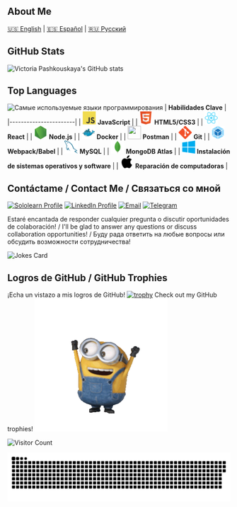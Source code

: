 <!-- Информация о себе -->
## About Me

[:us: English](https://github.com/VictoriaPashkouskaya/VictoriaPashkouskaya/blob/main/About%20me) | [:es: Español](https://github.com/VictoriaPashkouskaya/VictoriaPashkouskaya/blob/main/Sobre%20mi) | [:ru: Русский](https://github.com/VictoriaPashkouskaya/VictoriaPashkouskaya/blob/main/%D0%9E%D0%B1%D0%BE%20%D0%BC%D0%BD%D0%B5)



<!-- GitHub Stats -->
## GitHub Stats
![Victoria Pashkouskaya's GitHub stats](https://github-readme-stats.vercel.app/api?username=VictoriaPashkouskaya&show_icons=true&theme=radical&bg_color=000000&text_color=DC143C)

<!-- Top Languages -->
## Top Languages
![Самые используемые языки программирования](https://github-readme-stats.vercel.app/api/top-langs/?username=VictoriaPashkouskaya&layout=compact&bg_color=000000&text_color=DC143C)
| **Habilidades Clave** | 
|-----------------------|
| <img src="https://raw.githubusercontent.com/devicons/devicon/master/icons/javascript/javascript-original.svg" width="30" height="30"> **JavaScript** |
| <img src="https://raw.githubusercontent.com/devicons/devicon/master/icons/html5/html5-original.svg" width="30" height="30"> **HTML5/CSS3** |
| <img src="https://raw.githubusercontent.com/devicons/devicon/master/icons/react/react-original.svg" width="30" height="30"> **React** | 
| <img src="https://raw.githubusercontent.com/devicons/devicon/master/icons/nodejs/nodejs-original.svg" width="30" height="30"> **Node.js** | 
| <img src="https://raw.githubusercontent.com/devicons/devicon/master/icons/docker/docker-original.svg" width="30" height="30"> **Docker** | 
| <img src="https://www.svgrepo.com/show/354202/postman-icon.svg" width="30" height="30"> **Postman** |
| <img src="https://raw.githubusercontent.com/devicons/devicon/master/icons/git/git-original.svg" width="30" height="30"> **Git** | 
| <img src="https://raw.githubusercontent.com/devicons/devicon/master/icons/webpack/webpack-original.svg" width="30" height="30"> **Webpack/Babel** | 
| <img src="https://raw.githubusercontent.com/devicons/devicon/master/icons/mysql/mysql-original.svg" width="30" height="30"> **MySQL** | 
| <img src="https://raw.githubusercontent.com/devicons/devicon/master/icons/mongodb/mongodb-original.svg" width="30" height="30"> **MongoDB Atlas** | 
| <img src="https://raw.githubusercontent.com/devicons/devicon/master/icons/windows8/windows8-original.svg" width="30" height="30"> **Instalación de sistemas operativos y software** | 
| <img src="https://raw.githubusercontent.com/devicons/devicon/master/icons/apple/apple-original.svg" width="30" height="30"> **Reparación de computadoras** | 


<!-- Contáctame / Contact Me / Связаться со мной -->
## Contáctame / Contact Me / Связаться со мной
[![Sololearn Profile](https://img.shields.io/badge/Sololearn-Profile-green?style=for-the-badge&logo=sololearn)](https://www.sololearn.com/es/profile/31722118)
[![LinkedIn Profile](https://img.shields.io/badge/LinkedIn-Profile-blue?style=for-the-badge&logo=linkedin)](https://www.linkedin.com/in/victoria-pashkouskaya-4ab140280)
[![Email](https://img.shields.io/badge/Email-vika.pashkowskaia%40ukr.net-red?style=for-the-badge&logo=gmail)](mailto:vika.pashkowskaia@ukr.net)
[![Telegram](https://img.shields.io/badge/Telegram-Contact-blue?style=for-the-badge&logo=telegram)](https://t.me/@E_r_r_or_404)

Estaré encantada de responder cualquier pregunta o discutir oportunidades de colaboración! / I'll be glad to answer any questions or discuss collaboration opportunities! / Буду рада ответить на любые вопросы или обсудить возможности сотрудничества!

![Jokes Card](https://readme-jokes.vercel.app/api)


## Logros de GitHub / GitHub Trophies

¡Echa un vistazo a mis logros de GitHub!
[![trophy](https://github-profile-trophy.vercel.app/?username=VictoriaPashkouskaya)](https://github.com/ryo-ma/github-profile-trophy)
Check out my GitHub trophies! <img src="https://github.com/VictoriaPashkouskaya/VictoriaPashkouskaya/blob/main/Z3us.gif" alt="WG8Q" width="300" height="300" >


![Visitor Count](https://profile-counter.glitch.me/VictoriaPashkouskaya/count.svg)



<img src="https://github.com/VictoriaPashkouskaya/VictoriaPashkouskaya/blob/main/github-contribution-grid-snake-dark.svg" alt="Contribution grid snake">

